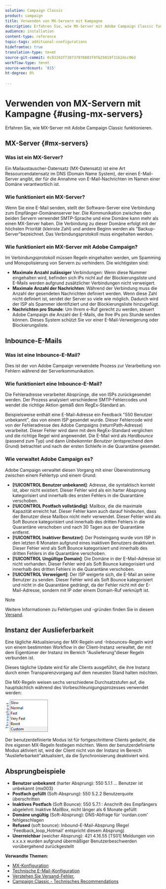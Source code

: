```yaml
---
solution: Campaign Classic
product: campaign
title: Verwenden von MX-Servern mit Kampagne
description: Erfahren Sie, wie MX-Server mit Adobe Campaign Classic funktionieren.
audience: installation
content-type: reference
topic-tags: additional-configurations
hidefromtoc: true
translation-type: tm+mt
source-git-commit: 0c93193ff30737870803f9fb25019f3162dcc96d
workflow-type: tm+mt
source-wordcount: '815'
ht-degree: 0%

---
```



# Verwenden von MX-Servern mit Kampagne {#using-mx-servers}

Erfahren Sie, wie MX-Server mit Adobe Campaign Classic funktionieren.

## MX-Server {#mx-servers}

### Was ist ein MX-Server?

Ein Mailaustauscher-Datensatz (MX-Datensatz) ist eine Art Ressourcendatensatz im DNS (Domain Name System), der einen E-Mail-Server angibt, der für die Annahme von E-Mail-Nachrichten im Namen einer Domäne verantwortlich ist.

### Wie funktioniert ein MX-Server?

Wenn Sie eine E-Mail senden, stellt der Software-Server eine Verbindung zum Empfänger-Domänenserver her. Die Kommunikation zwischen den beiden Servern verwendet SMTP-Sprache und eine Domäne kann mehr als einen MX-Server haben. Die Verbindung zu dieser Domäne erfolgt mit der höchsten Priorität (kleinste Zahl) und andere Beginn werden als &quot;Backup-Server&quot;bezeichnet. Das Verbindungsprotokoll muss eingehalten werden.

### Wie funktioniert ein MX-Server mit Adobe Campaign?

Im Verbindungsprotokoll müssen Regeln eingehalten werden, um Spamming und Monopolisierung von Servern zu verhindern. Die wichtigsten sind:

* **Maximale Anzahl zulässiger** Verbindungen: Wenn diese Nummer eingehalten wird, befinden sich IPs nicht auf der Blockierungsliste und E-Mails werden aufgrund zusätzlicher Verbindungen nicht verweigert.
* **Maximale Anzahl der Nachrichten**: Während der Verbindung muss die Anzahl der gesendeten Nachrichten definiert werden. Wenn diese Zahl nicht definiert ist, sendet der Server so viele wie möglich. Dadurch wird der ISP als Spammer identifiziert und der Blockierungsliste hinzugefügt.
* **Nachrichten pro Stunde**: Um Ihrem e-Ruf gerecht zu werden, steuert Adobe Campaign die Anzahl der E-Mails, die Ihre IPs pro Stunde senden können. Dieses System schützt Sie vor einer E-Mail-Verweigerung oder Blockierungsliste.

## Inbounce-E-Mails

### Was ist eine Inbounce-E-Mail?

Dies ist der von Adobe Campaign verwendete Prozess zur Verarbeitung von Fehlern während der Serverkommunikation.

### Wie funktioniert eine Inbounce-E-Mail?

Die Fehleradresse verarbeitet Absprünge, die von ISPs zurückgesendet werden. Der Prozess analysiert verschiedene SMTP-Fehlercodes und wendet die richtige Aktion gemäß dem RegEx-Standard an.

Beispielsweise enthält eine E-Mail-Adresse ein Feedback &quot;550 Benutzer unbekannt&quot;, das von einem ISP gesendet wurde. Dieser Fehlercode wird von der Fehleradresse des Adobe Campaigns (returnPath-Adresse) verarbeitet. Dieser Fehler wird dann mit dem RegEx-Standard verglichen und die richtige Regel wird angewendet. Die E-Mail wird als *Hardbounce* (passend zum Typ) und dann *Unbekannter Benutzer* (entsprechend dem Grund) betrachtet und nach der ersten Schleife in die Quarantäne gesendet.

### Wie verwaltet Adobe Campaign es?

Adobe Campaign verwaltet diesen Vorgang mit einer Übereinstimmung zwischen einem Fehlertyp und einem Grund:

* **[!UICONTROL Benutzer unbekannt]**: Adresse, die syntaktisch korrekt ist, aber nicht existiert. Dieser Fehler wird als ein harter Absprung kategorisiert und innerhalb des ersten Fehlers in die Quarantäne verschoben.
* **[!UICONTROL Postfach vollständig]**: Mailbox, die die maximale Kapazität erreicht hat. Dieser Fehler kann auch darauf hindeuten, dass der Benutzer diese Mailbox nicht mehr verwendet. Dieser Fehler wird als Soft Bounce kategorisiert und innerhalb des dritten Fehlers in die Quarantäne verschoben und nach 30 Tagen aus der Quarantäne entfernt.
* **[!UICONTROL Inaktiver Benutzer]**: Der Posteingang wurde vom ISP in den letzten 6 Monaten aufgrund eines inaktiven Benutzers deaktiviert. Dieser Fehler wird als Soft Bounce kategorisiert und innerhalb des dritten Fehlers in die Quarantäne verschoben.
* **[!UICONTROL Ungültige Domain]**: Die Domäne in der E-Mail-Adresse ist nicht vorhanden. Dieser Fehler wird als Soft Bounce kategorisiert und innerhalb des dritten Fehlers in die Quarantäne verschoben.
* **[!UICONTROL Verweigert]**: Der ISP weigerte sich, die E-Mail an seine Benutzer zu senden. Dieser Fehler wird als Soft Bounce kategorisiert und nicht in die Quarantäne gedrängt, da der Fehler nicht mit der E-Mail-Adresse, sondern mit IP oder einem Domain-Ruf verknüpft ist.

>[!NOTE]
>
>Weitere Informationen zu Fehlertypen und -gründen finden Sie in diesem [Versand](../../delivery/using/understanding-delivery-failures.md#delivery-failure-types-and-reasons).

## Instanz der Auslieferbarkeit

Eine tägliche Aktualisierung der MX-Regeln und -Inbounces-Regeln wird von einem bestimmten Workflow in der Client-Instanz verwaltet, der mit dem Eigentümer der Instanz im Bereich &quot;Auslieferung&quot;dieser Regeln verbunden ist.

Dieses tägliche Update wird für alle Clients ausgeführt, die ihre Instanz durch einen Transparenzvorgang auf dem neuesten Stand halten möchten.

Die MX-Regeln weisen sechs verschiedene Durchsatzstufen auf, die hauptsächlich während des Vorbeschleunigungsprozesses verwendet werden:

![](assets/mx-rules-throughput.png)

Der benutzerdefinierte Modus ist für fortgeschrittene Clients gedacht, die ihre eigenen MX-Regeln festlegen möchten. Wenn der benutzerdefinierte Modus aktiviert ist, wird der Client nicht von der Instanz im Bereich &quot;Auslieferbarkeit&quot;aktualisiert, da die Synchronisierung deaktiviert wird.

## Absprungbeispiele

* **Benutzer unbekannt**  (harter Absprung): 550 5.1.1 ... Benutzer ist unbekannt {mx003}
* **Postfach gefüllt**  (Soft-Absprung): 550 5.2.2 Benutzerquote überschritten
* **Inaktives Postfach**  (Soft Bounce): 550 5.7.1 : Anschrift des Empfängers abgelehnt: Inaktive MailBox, nicht länger als 6 Monate gefüllt
* **Domäne ungültig**  (Soft-Absprung): DNS-Abfrage für &#39;ourdan.com&#39; fehlgeschlagen
* **Refused** (soft bounce): Inbound-E-Mail-Absprung (Regel &#39;Feedback_loop_Hotmail&#39; entspricht diesem Absprung)
* **Unerreichbar**  (weicher Absprung): 421 4.16.55  [TS01] Meldungen von x.x.x.x wurden aufgrund übermäßiger Benutzerbeschwerden vorübergehend zurückgestellt

**Verwandte Themen:**
* [MX-Konfiguration](../../installation/using/email-deliverability.md#mx-configuration)
* [Technische E-Mail-Konfiguration](../../installation/using/email-deliverability.md)
* [Verstehen Sie Versand-Fehler.](../../delivery/using/understanding-delivery-failures.md)
* [Campaign Classic - Technisches Recommendations](https://experienceleague.adobe.com/docs/deliverability-learn/deliverability-best-practice-guide/additional-resources/product-specific-resources/campaign/acc-technical-recommendations.html)